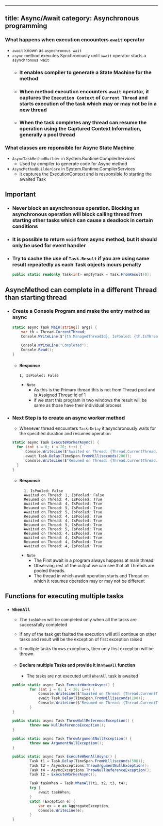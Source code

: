 ---
title: Async/Await
category: Asynchronous programming
----

### What happens when execution encounters `await` operator
- `await` known as `asynchronous wait`
- `async` method executes Synchronously until `await` operator starts a `asynchronous wait`
	- ### It enables compiler to generate a State Machine for the method
	- ### When method execution encounters `await` operator, it captures the `Execution Context` of `Current Thread` and starts execution of the task which may or may not be in a new thread
	- ### When the task completes any thread can resume the operation using the Captured Context Information, generally a pool thread

### What classes are reponsible for Async State Machine
- `AsyncTaskMethodBuilder` in System.Runtime.CompilerServices
	- Used by compiler to generate code for Async method
- `AsyncMethodBuilderCore` in System.Runtime.CompilerServices
	- It captures the ExecutionContext and is responsible fo starting the awaited Task
	
## Important
- ### Never block an asynchronous operation. Blocking an asynchronous operation will block calling thread from starting other tasks which can cause a deadlock in certain conditions
- ### It is possible to return `void` from async method, but it should only be used for event handler
- ### Try to cache the use of `Task.Result` if you are using same result repeatedly as each Task objects incurs penalty
	```csharp
	public static readonly Task<int> emptyTask = Task.FromResult(0);
	```

## AsyncMethod can complete in a different Thread than starting thread
- ### Create a Console Program and make the entry method as async
	```csharp
    static async Task Main(string[] args) {
        var th = Thread.CurrentThread;
        Console.WriteLine($"{th.ManagedThreadId}, IsPooled: {th.IsThreadPoolThread}");
        
        Console.WriteLine("Completed");
        Console.Read();
    }
	```
    - #### Response
		```text
	    1, IsPooled: False
		```
        - `Note`
            - As this is the Primary thread this is not from Thread pool and is Assigned Thread Id of 1
			- if we start this program in two windows the result will be same as those have their individual process
	
- ### Next Step is to create an async worker method
  - Whenever thread encounters `Task.Delay` it asynchronously waits for the specified duration and resumes operation
  ```csharp
  static async Task ExecuteWorkerAsync() {
    for (int i = 0; i < 20; i++) {
        Console.WriteLine($"Awaited on Thread: {Thread.CurrentThread.ManagedThreadId}, IsPooled: {Thread.CurrentThread.IsThreadPoolThread}");
        await Task.Delay(TimeSpan.FromMilliseconds(200));
        Console.WriteLine($"Resumed on Thread: {Thread.CurrentThread.ManagedThreadId}, IsPooled: {Thread.CurrentThread.IsThreadPoolThread}");
    }    
  }
  ```
	- #### Response
	  ```text
        1, IsPooled: False
		Awaited on Thread: 1, IsPooled: False
		Resumed on Thread: 4, IsPooled: True
		Awaited on Thread: 4, IsPooled: True
		Resumed on Thread: 5, IsPooled: True
		Awaited on Thread: 5, IsPooled: True
		Resumed on Thread: 4, IsPooled: True
		Awaited on Thread: 4, IsPooled: True
		Resumed on Thread: 5, IsPooled: True
		Awaited on Thread: 5, IsPooled: True
		Resumed on Thread: 4, IsPooled: True
		Awaited on Thread: 4, IsPooled: True
		Resumed on Thread: 4, IsPooled: True
		Awaited on Thread: 4, IsPooled: True
	  ```
		- `Note`
			- The First await in a program always happens at main thread
			- Observing rest of the output we can see that all Threads are pooled threads. 
			- The thread in which await operation starts and Thread on which it resumes operation may or may not be different

## Functions for executing multiple tasks
- ### `WhenAll`
	- The `taskWhen` will be completed only when all the tasks are successfully completed
	- If any of the task get faulted the execution will still continue on other tasks and result will be the exception of first exception raised
	- If multiple tasks throws exceptions, then only first exception will be thrown  

	- #### Declare multiple Tasks and provide it in `WhenAll` function
		- The tasks are not executed until `WhenAll` task is awaited
	
	```csharp
    public static async Task ExecuteWorkerAsync() {
            for (int i = 0; i < 20; i++) {
                Console.WriteLine($"Awaited on Thread: {Thread.CurrentThread.ManagedThreadId}, IsPooled: {Thread.CurrentThread.IsThreadPoolThread}");
                await Task.Delay(TimeSpan.FromMilliseconds(200));
                Console.WriteLine($"Resumed on Thread: {Thread.CurrentThread.ManagedThreadId}, IsPooled: {Thread.CurrentThread.IsThreadPoolThread}");
            }    
    }
    
    public static async Task ThrowNullReferenceException() {
            throw new NullReferenceException();
    }
        
    public static async Task ThrowArgumentNullException() {
            throw new ArgumentNullException();
    }
 
    public static async Task ExecuteWhenAllAsync() {
            Task t1 = Task.Delay(TimeSpan.FromMilliseconds(500));
            Task t3 = AsyncExceptions.ThrowArgumentNullException();
            Task t4 = AsyncExceptions.ThrowNullReferenceException();
            Task t2 = ExecuteWorkerAsync();

            Task taskWhen = Task.WhenAll(t1, t2, t3, t4);
            try {
                await taskWhen;
            }
            catch (Exception e) {
                var ex = e as AggregateException;
                Console.WriteLine(e);
            }
    }
	```
